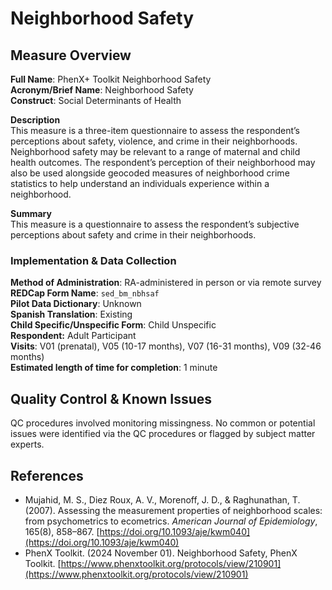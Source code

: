 # Neighborhood Safety
## Measure Overview
**Full Name**: PhenX+ Toolkit Neighborhood Safety  
**Acronym/Brief Name**: Neighborhood Safety  
**Construct**: Social Determinants of Health  

**Description**     
This measure is a three-item questionnaire to assess the respondent’s perceptions about safety, violence, and crime in their neighborhoods. Neighborhood safety may be relevant to a range of maternal and child health outcomes. The respondent’s perception of their neighborhood may also be used alongside geocoded measures of neighborhood crime statistics to help understand an individuals experience within a neighborhood.   

**Summary**     
This measure is a questionnaire to assess the respondent’s subjective perceptions about safety and crime in their neighborhoods. 

### Implementation & Data Collection
**Method of Administration**: RA-administered in person or via remote survey  
**REDCap Form Name**: `sed_bm_nbhsaf`  
**Pilot Data Dictionary**: Unknown  
**Spanish Translation**: Existing  
**Child Specific/Unspecific Form**: Child Unspecific  
**Respondent:** Adult Participant   
**Visits**: V01 (prenatal), V05 (10-17 months), V07 (16-31 months), V09 (32-46 months)    
**Estimated length of time for completion**: 1 minute

## Quality Control & Known Issues
QC procedures involved monitoring missingness. No common or potential issues were identified via the QC procedures or flagged by subject matter experts.   

## References
- Mujahid, M. S., Diez Roux, A. V., Morenoff, J. D., & Raghunathan, T. (2007). Assessing the measurement properties of neighborhood scales: from psychometrics to ecometrics. *American Journal of Epidemiology*, 165(8), 858–867. [https://doi.org/10.1093/aje/kwm040](https://doi.org/10.1093/aje/kwm040)
- PhenX Toolkit. (2024 November 01). Neighborhood Safety, PhenX Toolkit. [https://www.phenxtoolkit.org/protocols/view/210901](https://www.phenxtoolkit.org/protocols/view/210901)
